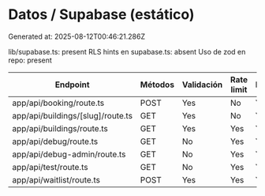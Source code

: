 # Datos / Supabase (estático)

Generated at: 2025-08-12T00:46:21.286Z

lib/supabase.ts: present
RLS hints en supabase.ts: absent
Uso de zod en repo: present

| Endpoint | Métodos | Validación | Rate limit | Errores |
| --- | --- | --- | --- | --- |
| app/api/booking/route.ts | POST | Yes | No | Yes |
| app/api/buildings/[slug]/route.ts | GET | Yes | No | Yes |
| app/api/buildings/route.ts | GET | Yes | Yes | Yes |
| app/api/debug/route.ts | GET | No | Yes | Yes |
| app/api/debug-admin/route.ts | GET | No | Yes | Yes |
| app/api/test/route.ts | GET | No | Yes | Yes |
| app/api/waitlist/route.ts | POST | Yes | Yes | Yes |
